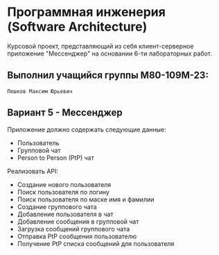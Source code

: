 # Программная инженерия (Software Architecture)

Курсовой проект, представляющий из себя клиент-серверное приложение "Мессенджер" на основании 6-ти лабораторных работ.

## Выполнил учащийся группы М80-109М-23:

    Пешков Максим Юрьевич

## Вариант 5 - Мессенджер

Приложение должно содержать следующие данные:

- Пользователь
- Групповой чат
- Person to Person (PtP) чат
  
Реализовать API:
- Создание нового пользователя
- Поиск пользователя по логину
- Поиск пользователя по маске имя и фамилии
- Создание группового чата
- Добавление пользователя в чат
- Добавление сообщения в групповой чат
- Загрузка сообщений группового чата
- Отправка PtP сообщения пользователю
- Получение PtP списка сообщений для пользователя
